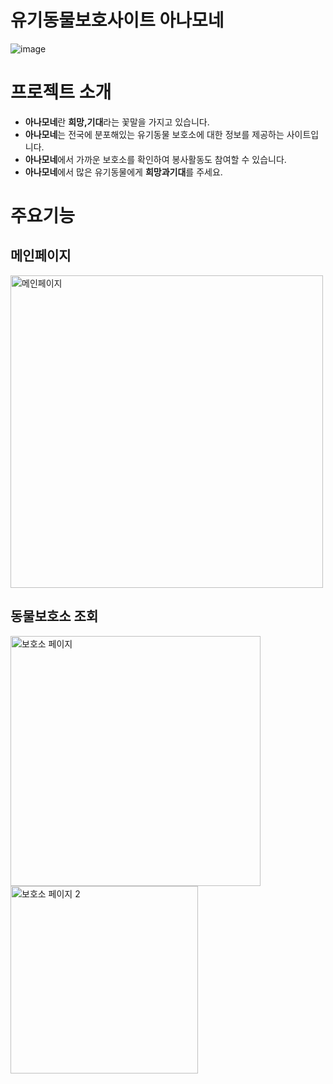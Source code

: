 # 유기동물보호사이트 아나모네
![image](src/main/resources/static/site/images/anemone-logo.png)

# 프로젝트 소개
- **아나모네**란 **희망,기대**라는 꽃말을 가지고 있습니다.
- **아나모네**는 전국에 분포해있는 유기동물 보호소에 대한 정보를 제공하는 사이트입니다.
- **아나모네**에서 가까운 보호소를 확인하여 봉사활동도 참여할 수 있습니다.
- **아나모네**에서 많은 유기동물에게 **희망과기대**를 주세요.

# 주요기능
## 메인페이지
<img width="500" alt="메인페이지" src="https://github.com/user-attachments/assets/7d9e6c58-c009-44c9-8438-3a8f1c745e0a">

## 동물보호소 조회
<img width="400" alt="보호소 페이지" src="https://github.com/user-attachments/assets/13828a21-76ef-4ac0-bc29-e36e736b93d0"> <img width="300" alt="보호소 페이지 2" src="https://github.com/user-attachments/assets/5d7a3003-d1b9-478d-a1cd-2677c30ef195">




